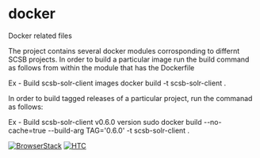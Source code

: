 # docker
Docker related files

The project contains several docker modules corrosponding to differnt SCSB projects. In order to build a particular image run the build command as follows from within the module that has the Dockerfile

Ex - Build scsb-solr-client images
docker build -t scsb-solr-client .

In order to build tagged releases of a particular project, run the commanad as follows:

Ex - Build scsb-solr-client v0.6.0 version
sudo docker build --no-cache=true --build-arg TAG='0.6.0' -t scsb-solr-client .

[![BrowserStack](https://drive.google.com/file/d/1Lj9L80lf2V9P5BYNhkq07nT--cIhm9LO/view)](https://www.browserstack.com/)
[![HTC](https://drive.google.com/file/d/1Lj9L80lf2V9P5BYNhkq07nT--cIhm9LO/view)]()

